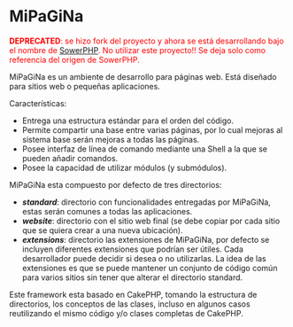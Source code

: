 MiPaGiNa
========

<span style="color:red">**DEPRECATED**: se hizo fork del proyecto y ahora
se está desarrollando bajo el nombre de
[SowerPHP](https://github.com/SowerPHP). No utilizar este proyecto!! Se
deja solo como referencia del origen de SowerPHP.</span>

MiPaGiNa es un ambiente de desarrollo para páginas web. Está diseñado para
sitios web o pequeñas aplicaciones.

Características:

- Entrega una estructura estándar para el orden del código.
- Permite compartir una base entre varias páginas, por lo cual mejoras
  al sistema base serán mejoras a todas las páginas.
- Posee interfaz de línea de comando mediante una Shell a la que se
  pueden añadir comandos.
- Posee la capacidad de utilizar módulos (y submódulos).

MiPaGiNa esta compuesto por defecto de tres directorios:

- ***standard***: directorio con funcionalidades entregadas por MiPaGiNa, estas
  serán comunes a todas las aplicaciones.
- ***website***: directorio con el sitio web final (se debe copiar por cada
  sitio que se quiera crear a una nueva ubicación).
- ***extensions***: directorio las extensiones de MiPaGiNa, por defecto se
  incluyen diferentes extensiones que podrían ser útiles. Cada desarrollador
  puede decidir si desea o no utilizarlas. La idea de las extensiones es que se
  puede mantener un conjunto de código común para varios sitios sin tener que
  alterar el directorio standard.

Este framework esta basado en CakePHP, tomando la estructura de directorios, los
conceptos de las clases, incluso en algunos casos reutilizando el mismo código
y/o clases completas de CakePHP.
